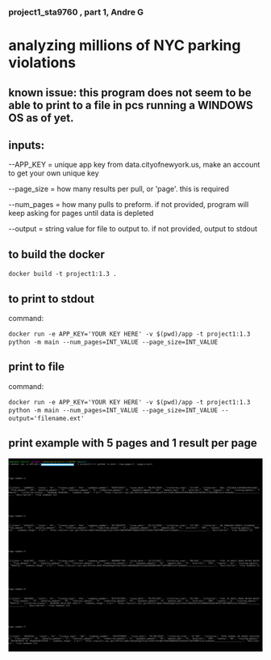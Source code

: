 ### project1_sta9760 , part 1, Andre G
# analyzing millions of NYC parking violations


## known issue: this program does not seem to be able to print to a file in pcs running a WINDOWS OS as of yet.


## inputs:
--APP_KEY = unique app key from data.cityofnewyork.us, make an account to get your own unique key

--page_size = how many results per pull, or 'page'. this is required

--num_pages = how many pulls to preform. if not provided, program will keep asking for pages until data is depleted

--output = string value for file to output to. if not provided, output to stdout

## to build the docker
    docker build -t project1:1.3 .

## to print to stdout
command: 

    docker run -e APP_KEY='YOUR KEY HERE' -v $(pwd)/app -t project1:1.3 python -m main --num_pages=INT_VALUE --page_size=INT_VALUE


## print to file
command: 

    docker run -e APP_KEY='YOUR KEY HERE' -v $(pwd)/app -t project1:1.3 python -m main --num_pages=INT_VALUE --page_size=INT_VALUE --output='filename.ext'


## print example with 5 pages and 1 result per page
![Screenshot](5pages1perpage.jpg)
